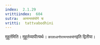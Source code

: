 ```yaml
---
index:  2.1.29
vrittiindex:  604
sutra:  अत्यन्तसंयोगे च
vritti:  tattvabodhini 
---
```


मुहूर्तमिति। मुहूर्तव्यापीत्यर्थः। `कालाध्वनोरत्यन्तसंयोगे`इति द्वितीया।

